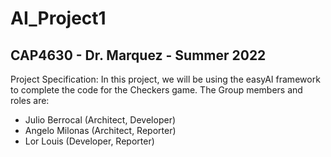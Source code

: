 # AI_Project1
## CAP4630 - Dr. Marquez - Summer 2022

Project Specification:
In this project, we will be using the easyAI framework to complete the code for the Checkers game. The Group members and roles are:


* Julio Berrocal (Architect, Developer)
* Angelo Milonas (Architect, Reporter)
* Lor Louis (Developer, Reporter)

